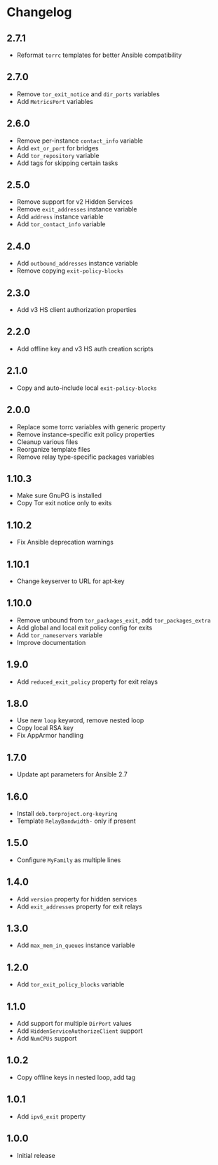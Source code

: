 # Changelog

## 2.7.1

- Reformat `torrc` templates for better Ansible compatibility

## 2.7.0

- Remove `tor_exit_notice` and `dir_ports` variables
- Add `MetricsPort` variables

## 2.6.0

- Remove per-instance `contact_info` variable
- Add `ext_or_port` for bridges
- Add `tor_repository` variable
- Add tags for skipping certain tasks

## 2.5.0

- Remove support for v2 Hidden Services
- Remove `exit_addresses` instance variable
- Add `address` instance variable
- Add `tor_contact_info` variable

## 2.4.0

- Add `outbound_addresses` instance variable
- Remove copying `exit-policy-blocks`

## 2.3.0

- Add v3 HS client authorization properties

## 2.2.0

- Add offline key and v3 HS auth creation scripts

## 2.1.0

- Copy and auto-include local `exit-policy-blocks`

## 2.0.0

- Replace some torrc variables with generic property
- Remove instance-specific exit policy properties
- Cleanup various files
- Reorganize template files
- Remove relay type-specific packages variables

## 1.10.3

- Make sure GnuPG is installed
- Copy Tor exit notice only to exits

## 1.10.2

- Fix Ansible deprecation warnings

## 1.10.1

- Change keyserver to URL for apt-key

## 1.10.0

- Remove unbound from `tor_packages_exit`, add `tor_packages_extra`
- Add global and local exit policy config for exits
- Add `tor_nameservers` variable
- Improve documentation

## 1.9.0

- Add `reduced_exit_policy` property for exit relays

## 1.8.0

- Use new `loop` keyword, remove nested loop
- Copy local RSA key
- Fix AppArmor handling

## 1.7.0

- Update apt parameters for Ansible 2.7

## 1.6.0

- Install `deb.torproject.org-keyring`
- Template `RelayBandwidth-` only if present

## 1.5.0

- Configure `MyFamily` as multiple lines

## 1.4.0

- Add `version` property for hidden services
- Add `exit_addresses` property for exit relays

## 1.3.0

- Add `max_mem_in_queues` instance variable

## 1.2.0

- Add `tor_exit_policy_blocks` variable

## 1.1.0

- Add support for multiple `DirPort` values
- Add `HiddenServiceAuthorizeClient` support
- Add `NumCPUs` support

## 1.0.2

- Copy offline keys in nested loop, add tag

## 1.0.1

- Add `ipv6_exit` property

## 1.0.0

- Initial release
